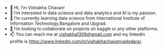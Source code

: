 - 👋 Hi, I’m Vishakha Chavan!
- 👀 I’m interested in data science and data analytics and AI is my passion.
- 🌱 I’m currently learning data science from International Institute of Information Technology,Bangalore and Upgrad.
- 💞️ I’m looking to collaborate on projects on kaggle or any other platforms.
- 📫 You can reach me at vishakha1306@gmail.com and my linkedin profile is https://www.linkedin.com/in/vishakhachavanvadodara/.

<!---
VISHAKHA-stack/VISHAKHA-stack is a ✨ special ✨ repository because its `README.md` (this file) appears on your GitHub profile.
You can click the Preview link to take a look at your changes.
--->
